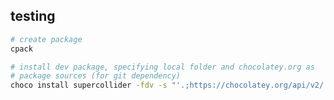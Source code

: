 ## testing

```bash
# create package
cpack
```

```bash
# install dev package, specifying local folder and chocolatey.org as
# package sources (for git dependency)
choco install supercollider -fdv -s "'.;https://chocolatey.org/api/v2/'"
```